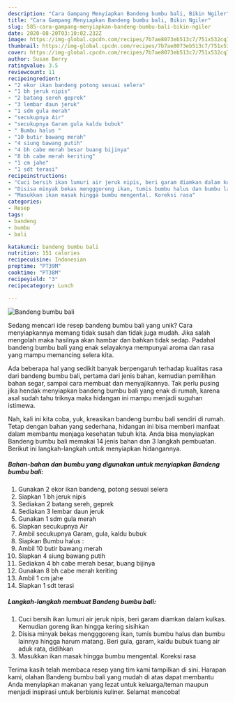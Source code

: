```yaml
---
description: "Cara Gampang Menyiapkan Bandeng bumbu bali, Bikin Ngiler"
title: "Cara Gampang Menyiapkan Bandeng bumbu bali, Bikin Ngiler"
slug: 585-cara-gampang-menyiapkan-bandeng-bumbu-bali-bikin-ngiler
date: 2020-08-20T03:10:02.232Z
image: https://img-global.cpcdn.com/recipes/7b7ae8073eb513c7/751x532cq70/bandeng-bumbu-bali-foto-resep-utama.jpg
thumbnail: https://img-global.cpcdn.com/recipes/7b7ae8073eb513c7/751x532cq70/bandeng-bumbu-bali-foto-resep-utama.jpg
cover: https://img-global.cpcdn.com/recipes/7b7ae8073eb513c7/751x532cq70/bandeng-bumbu-bali-foto-resep-utama.jpg
author: Susan Berry
ratingvalue: 3.5
reviewcount: 11
recipeingredient:
- "2 ekor ikan bandeng potong sesuai selera"
- "1 bh jeruk nipis"
- "2 batang sereh geprek"
- "3 lembar daun jeruk"
- "1 sdm gula merah"
- "secukupnya Air"
- "secukupnya Garam gula kaldu bubuk"
- " Bumbu halus "
- "10 butir bawang merah"
- "4 siung bawang putih"
- "4 bh cabe merah besar buang bijinya"
- "8 bh cabe merah keriting"
- "1 cm jahe"
- "1 sdt terasi"
recipeinstructions:
- "Cuci bersih ikan lumuri air jeruk nipis, beri garam diamkan dalam kulkas. Kemudian goreng ikan hingga kering sisihkan"
- "Disisa minyak bekas mengggoreng ikan, tumis bumbu halus dan bumbu lainnya hingga harum matang. Beri gula, garam, kaldu bubuk tuang air aduk rata, didihkan"
- "Masukkan ikan masak hingga bumbu mengental. Koreksi rasa"
categories:
- Resep
tags:
- bandeng
- bumbu
- bali

katakunci: bandeng bumbu bali 
nutrition: 151 calories
recipecuisine: Indonesian
preptime: "PT39M"
cooktime: "PT38M"
recipeyield: "3"
recipecategory: Lunch

---
```



![Bandeng bumbu bali](https://img-global.cpcdn.com/recipes/7b7ae8073eb513c7/751x532cq70/bandeng-bumbu-bali-foto-resep-utama.jpg)

Sedang mencari ide resep bandeng bumbu bali yang unik? Cara menyiapkannya memang tidak susah dan tidak juga mudah. Jika salah mengolah maka hasilnya akan hambar dan bahkan tidak sedap. Padahal bandeng bumbu bali yang enak selayaknya mempunyai aroma dan rasa yang mampu memancing selera kita.

Ada beberapa hal yang sedikit banyak berpengaruh terhadap kualitas rasa dari bandeng bumbu bali, pertama dari jenis bahan, kemudian pemilihan bahan segar, sampai cara membuat dan menyajikannya. Tak perlu pusing jika hendak menyiapkan bandeng bumbu bali yang enak di rumah, karena asal sudah tahu triknya maka hidangan ini mampu menjadi suguhan istimewa.




Nah, kali ini kita coba, yuk, kreasikan bandeng bumbu bali sendiri di rumah. Tetap dengan bahan yang sederhana, hidangan ini bisa memberi manfaat dalam membantu menjaga kesehatan tubuh kita. Anda bisa menyiapkan Bandeng bumbu bali memakai 14 jenis bahan dan 3 langkah pembuatan. Berikut ini langkah-langkah untuk menyiapkan hidangannya.

<!--inarticleads1-->

##### Bahan-bahan dan bumbu yang digunakan untuk menyiapkan Bandeng bumbu bali:

1. Gunakan 2 ekor ikan bandeng, potong sesuai selera
1. Siapkan 1 bh jeruk nipis
1. Sediakan 2 batang sereh, geprek
1. Sediakan 3 lembar daun jeruk
1. Gunakan 1 sdm gula merah
1. Siapkan secukupnya Air
1. Ambil secukupnya Garam, gula, kaldu bubuk
1. Siapkan  Bumbu halus :
1. Ambil 10 butir bawang merah
1. Siapkan 4 siung bawang putih
1. Sediakan 4 bh cabe merah besar, buang bijinya
1. Gunakan 8 bh cabe merah keriting
1. Ambil 1 cm jahe
1. Siapkan 1 sdt terasi




<!--inarticleads2-->

##### Langkah-langkah membuat Bandeng bumbu bali:

1. Cuci bersih ikan lumuri air jeruk nipis, beri garam diamkan dalam kulkas. Kemudian goreng ikan hingga kering sisihkan
1. Disisa minyak bekas mengggoreng ikan, tumis bumbu halus dan bumbu lainnya hingga harum matang. Beri gula, garam, kaldu bubuk tuang air aduk rata, didihkan
1. Masukkan ikan masak hingga bumbu mengental. Koreksi rasa




Terima kasih telah membaca resep yang tim kami tampilkan di sini. Harapan kami, olahan Bandeng bumbu bali yang mudah di atas dapat membantu Anda menyiapkan makanan yang lezat untuk keluarga/teman maupun menjadi inspirasi untuk berbisnis kuliner. Selamat mencoba!

